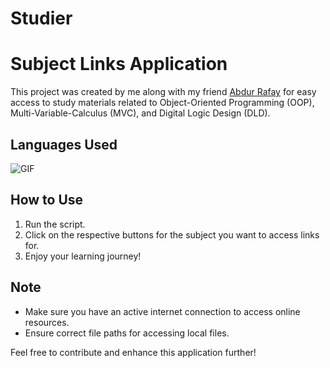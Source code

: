 # Studier
# Subject Links Application

This project was created by me along with my friend [Abdur Rafay](https://github.com/AbdurRafay-Qureshi)
for easy access to study materials related to Object-Oriented Programming (OOP), Multi-Variable-Calculus (MVC), and Digital Logic Design (DLD).

## Languages Used
![GIF](https://media.giphy.com/media/gLcsVIjtz907b1ngeQ/giphy.gif?cid=ecf05e470gopla493de6eas8ro4sxm8723pf5tkt3vecznk3&ep=v1_gifs_search&rid=giphy.gif&ct=g)

## How to Use

1. Run the script.
2. Click on the respective buttons for the subject you want to access links for.
3. Enjoy your learning journey!

## Note

- Make sure you have an active internet connection to access online resources.
- Ensure correct file paths for accessing local files.

Feel free to contribute and enhance this application further! 
